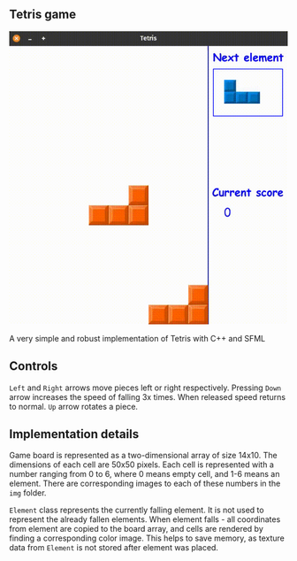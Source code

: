 ## Tetris game

![Gameplay](https://github.com/PaulKovalov/tetris/blob/master/tetris.gif)

A very simple and robust implementation of Tetris with C++ and SFML


## Controls

`Left` and `Right` arrows move pieces left or right respectively. Pressing
`Down` arrow increases the speed of falling 3x times. When released speed
returns to normal. `Up` arrow rotates a piece.

## Implementation details

Game board is represented as a two-dimensional array of size 14x10. The dimensions
of each cell are 50x50 pixels. Each cell is represented with a number ranging from
0 to 6, where 0 means empty cell, and 1-6 means an element. There are corresponding
images to each of these numbers in the `img` folder.

`Element` class represents the currently falling element. It is not used to represent
the already fallen elements. When element falls - all coordinates from element are 
copied to the board array, and cells are rendered by finding a corresponding color
image. This helps to save memory, as texture data from `Element` is not stored after
element was placed.
